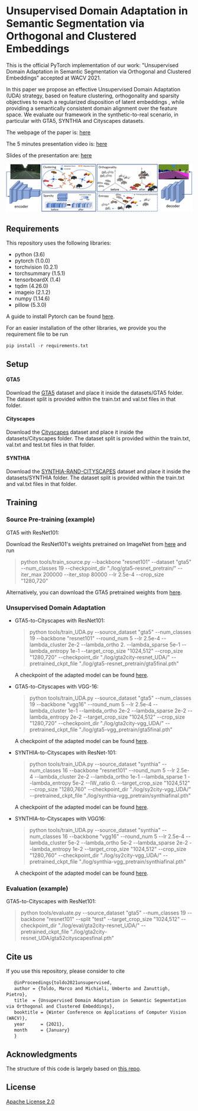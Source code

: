 # Unsupervised Domain Adaptation in Semantic Segmentation via Orthogonal and Clustered Embeddings
This is the official PyTorch implementation of our work: "Unsupervised Domain Adaptation in Semantic Segmentation via Orthogonal and Clustered Embeddings" accepted at WACV 2021.

In this paper we propose an effective Unsupervised Domain Adaptation (UDA) strategy, based on feature clustering, orthogonality and sparsity objectives to reach a regularized disposition of latent embeddings , while providing a semantically consistent domain alignment over the feature space. 
We evaluate our framework in the synthetic-to-real scenario, in particular with GTA5, SYNTHIA and Cityscapes datasets.

The webpage of the paper is: [here](https://lttm.dei.unipd.it/paper_data/UDAclustering/)

The 5 minutes presentation video is: [here](https://www.youtube.com/watch?v=mTRimyHe-Vo&feature=youtu.be)

Slides of the presentation are: [here](https://umbertomichieli.github.io/download/slides/slides_2021_WACV.pdf)

![teaser](architecture.png)


## Requirements
This repository uses the following libraries:
- python (3.6)
- pytorch (1.0.0)
- torchvision (0.2.1)
- torchsummary (1.5.1)
- tensorboardX (1.4)
- tqdm (4.26.0)
- imageio (2.1.2)
- numpy (1.14.6)
- pillow (5.3.0)

A guide to install Pytorch can be found [here](https://pytorch.org/).

For an easier installation of the other libraries, we provide you the requirement file to be run
```python
pip install -r requirements.txt
```

## Setup

#### GTA5
Download the [GTA5](https://download.visinf.tu-darmstadt.de/data/from_games/) dataset and place it inside the datasets/GTA5 folder. 
The dataset split is provided within the train.txt and val.txt files in that folder. 

#### Cityscapes
Download the [Cityscapes](https://www.cityscapes-dataset.com/) dataset and place it inside the datasets/Cityscapes folder.
The dataset split is provided within the train.txt, val.txt and test.txt files in that folder. 

#### SYNTHIA  
Download the [SYNTHIA-RAND-CITYSCAPES](http://synthia-dataset.net/downloads/) dataset and place it inside the datasets/SYNTHIA folder.
The dataset split is provided within the train.txt and val.txt files in that folder. 

## Training

### Source Pre-training (example)

GTA5 with ResNet101:

Download the ResNet101's weights pretrained on ImageNet from [here](https://drive.google.com/file/d/1GJzH9dVouqyUNZ4tYAL3VE2iKkGuKBaH/view?usp=sharing) and run
> python tools/train_source.py --backbone "resnet101" --dataset "gta5" --num_classes 19 --checkpoint_dir "./log/gta5-resnet_pretrain/" --iter_max 200000 --iter_stop 80000 --lr 2.5e-4 --crop_size "1280,720"

Alternatively, you can download the GTA5 pretrained weights from [here](https://drive.google.com/file/d/1SnELGaV8qebqpyJ4PC1tKjsH60NszaIt/view?usp=sharing).

### Unsupervised Domain Adaptation

- GTA5-to-Cityscapes with ResNet101:
   > python tools/train_UDA.py --source_dataset "gta5" --num_classes 19 --backbone "resnet101" --round_num 5 --lr 2.5e-4 --lambda_cluster 2e-2 --lambda_ortho 2. --lambda_sparse 5e-1 --lambda_entropy 1e-1 --target_crop_size "1024,512" --crop_size "1280,720"  --checkpoint_dir "./log/gta2city-resnet_UDA/" --pretrained_ckpt_file "./log/gta5-resnet_pretrain/gta5final.pth"

   A checkpoint of the adapted model can be found [here](https://drive.google.com/file/d/1SnELGaV8qebqpyJ4PC1tKjsH60NszaIt/view?usp=sharing).

- GTA5-to-Cityscapes with VGG-16:
   > python tools/train_UDA.py --source_dataset "gta5" --num_classes 19 --backbone "vgg16" --round_num 5 --lr 2.5e-4 --lambda_cluster 1e-1 --lambda_ortho 2e-2 --lambda_sparse 2e-2 --lambda_entropy 2e-2 --target_crop_size "1024,512" --crop_size "1280,720"  --checkpoint_dir "./log/gta2city-vgg_UDA/" --pretrained_ckpt_file "./log/gta5-vgg_pretrain/gta5final.pth"

   A checkpoint of the adapted model can be found [here](https://drive.google.com/file/d/1VIAZCSYQLeZH9bw3cJxnqBbOY0jmsQOr/view?usp=sharing).

- SYNTHIA-to-Cityscapes with ResNet-101:
   > python tools/train_UDA.py --source_dataset "synthia" --num_classes 16 --backbone "resnet101" --round_num 5 --lr 2.5e-4 --lambda_cluster 2e-2 --lambda_ortho 1e-1 --lambda_sparse 1 --lambda_entropy 5e-2 --IW_ratio 0. --target_crop_size "1024,512" --crop_size "1280,760" --checkpoint_dir "./log/sy2city-vgg_UDA/" --pretrained_ckpt_file "./log/synthia-vgg_pretrain/synthiafinal.pth"

   A checkpoint of the adapted model can be found [here](https://drive.google.com/file/d/11azxIZBtAvhUGv9v4Mj-l_txhCbN3qBA/view?usp=sharing).

- SYNTHIA-to-Cityscapes with VGG16:
   > python tools/train_UDA.py --source_dataset "synthia" --num_classes 16 --backbone "vgg16" --round_num 5 --lr 2.5e-4 --lambda_cluster 5e-2 --lambda_ortho 5e-2 --lambda_sparse 2e-2 --lambda_entropy 1e-2 --target_crop_size "1024,512" --crop_size "1280,760" --checkpoint_dir "./log/sy2city-vgg_UDA/" --pretrained_ckpt_file "./log/synthia-vgg_pretrain/synthiafinal.pth"

   A checkpoint of the adapted model can be found [here](https://drive.google.com/file/d/1h8VahuGHV2d5SljWq7xnFNt6IVrH69-V/view?usp=sharing).

### Evaluation (example)

GTA5-to-Cityscapes with ResNet101:
> python tools/evaluate.py --source_dataset "gta5" --num_classes 19 --backbone "resnet101" --split "test" --target_crop_size "1024,512" --checkpoint_dir "./log/eval/gta2city-resnet_UDA/" --pretrained_ckpt_file "./log/gta2city-resnet_UDA/gta52cityscapesfinal.pth"


## Cite us
If you use this repository, please consider to cite

       @inProceedings{toldo2021unsupervised,
       author = {Toldo, Marco and Michieli, Umberto and Zanuttigh, Pietro},
       title  = {Unsupervised Domain Adaptation in Semantic Segmentation via Orthogonal and Clustered Embeddings},
       booktitle = {Winter Conference on Applications of Computer Vision (WACV)},
       year      = {2021},
       month     = {January}
       }

## Acknowledgments
The structure of this code is largely based on [this repo](https://github.com/ZJULearning/MaxSquareLoss).


## License
[Apache License 2.0](LICENSE)
